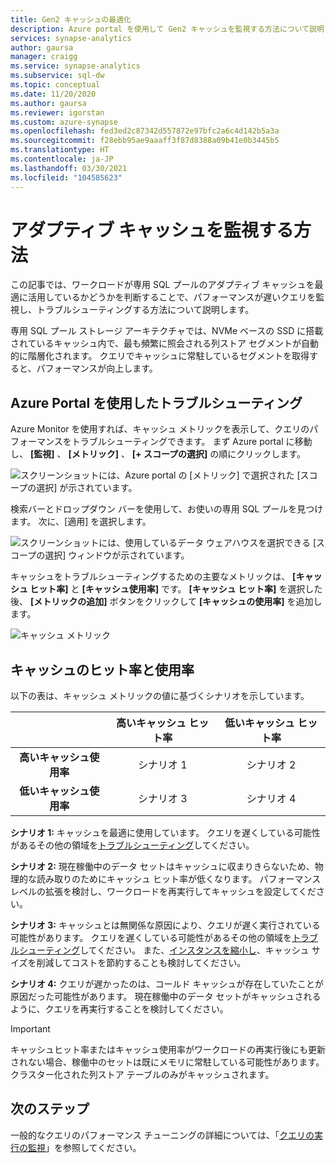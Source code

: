 ```yaml
---
title: Gen2 キャッシュの最適化
description: Azure portal を使用して Gen2 キャッシュを監視する方法について説明します。
services: synapse-analytics
author: gaursa
manager: craigg
ms.service: synapse-analytics
ms.subservice: sql-dw
ms.topic: conceptual
ms.date: 11/20/2020
ms.author: gaursa
ms.reviewer: igorstan
ms.custom: azure-synapse
ms.openlocfilehash: fed3ed2c87342d557872e97bfc2a6c4d142b5a3a
ms.sourcegitcommit: f28ebb95ae9aaaff3f87d8388a09b41e0b3445b5
ms.translationtype: HT
ms.contentlocale: ja-JP
ms.lasthandoff: 03/30/2021
ms.locfileid: "104585623"
---
```

# <a name="how-to-monitor-the-adaptive-cache"></a>アダプティブ キャッシュを監視する方法

この記事では、ワークロードが専用 SQL プールのアダプティブ キャッシュを最適に活用しているかどうかを判断することで、パフォーマンスが遅いクエリを監視し、トラブルシューティングする方法について説明します。

専用 SQL プール ストレージ アーキテクチャでは、NVMe ベースの SSD に搭載されているキャッシュ内で、最も頻繁に照会される列ストア セグメントが自動的に階層化されます。 クエリでキャッシュに常駐しているセグメントを取得すると、パフォーマンスが向上します。
 
## <a name="troubleshoot-using-the-azure-portal"></a>Azure Portal を使用したトラブルシューティング

Azure Monitor を使用すれば、キャッシュ メトリックを表示して、クエリのパフォーマンスをトラブルシューティングできます。 まず Azure portal に移動し、 **[監視]** 、 **[メトリック]** 、 **[+ スコープの選択]** の順にクリックします。

![スクリーンショットには、Azure portal の [メトリック] で選択された [スコープの選択] が示されています。](./media/sql-data-warehouse-how-to-monitor-cache/cache-0.png)

検索バーとドロップダウン バーを使用して、お使いの専用 SQL プールを見つけます。 次に、[適用] を選択します。

![スクリーンショットには、使用しているデータ ウェアハウスを選択できる [スコープの選択] ウィンドウが示されています。](./media/sql-data-warehouse-how-to-monitor-cache/cache-1.png)

キャッシュをトラブルシューティングするための主要なメトリックは、 **[キャッシュ ヒット率]** と **[キャッシュ使用率]** です。 **[キャッシュ ヒット率]** を選択した後、 **[メトリックの追加]** ボタンをクリックして **[キャッシュの使用率]** を追加します。 

![キャッシュ メトリック](./media/sql-data-warehouse-how-to-monitor-cache/cache-2.png)

## <a name="cache-hit-and-used-percentage"></a>キャッシュのヒット率と使用率

以下の表は、キャッシュ メトリックの値に基づくシナリオを示しています。

|                                | **高いキャッシュ ヒット率** | **低いキャッシュ ヒット率** |
| :----------------------------: | :---------------------------: | :--------------------------: |
| **高いキャッシュ使用率** |          シナリオ 1           |          シナリオ 2          |
| **低いキャッシュ使用率**  |          シナリオ 3           |          シナリオ 4          |

**シナリオ 1:** キャッシュを最適に使用しています。 クエリを遅くしている可能性があるその他の領域を[トラブルシューティング](sql-data-warehouse-manage-monitor.md)してください。

**シナリオ 2:** 現在稼働中のデータ セットはキャッシュに収まりきらないため、物理的な読み取りのためにキャッシュ ヒット率が低くなります。 パフォーマンス レベルの拡張を検討し、ワークロードを再実行してキャッシュを設定してください。

**シナリオ 3:** キャッシュとは無関係な原因により、クエリが遅く実行されている可能性があります。 クエリを遅くしている可能性があるその他の領域を[トラブルシューティング](sql-data-warehouse-manage-monitor.md)してください。 また、[インスタンスを縮小し](sql-data-warehouse-manage-monitor.md)、キャッシュ サイズを削減してコストを節約することも検討してください。 

**シナリオ 4:** クエリが遅かったのは、コールド キャッシュが存在していたことが原因だった可能性があります。 現在稼働中のデータ セットがキャッシュされるように、クエリを再実行することを検討してください。 

> [!IMPORTANT]
> キャッシュヒット率またはキャッシュ使用率がワークロードの再実行後にも更新されない場合、稼働中のセットは既にメモリに常駐している可能性があります。 クラスター化された列ストア テーブルのみがキャッシュされます。

## <a name="next-steps"></a>次のステップ
一般的なクエリのパフォーマンス チューニングの詳細については、「[クエリの実行の監視](sql-data-warehouse-manage-monitor.md#monitor-query-execution)」を参照してください。
